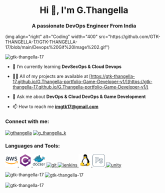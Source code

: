 <h1 align="center">Hi 👋, I'm G.Thangella</h1>
<h3 align="center">A passionate DevOps Engineer From India</h3>
(img align="right" alt="Coding" width="400" src="https://github.com/GTK-THANGELLA-17/GTK-THANGELLA-17/blob/main/Devops%20Gif%20Image%202.gif")

<p align="left"> <img src="https://komarev.com/ghpvc/?username=gtk-thangella-17&label=Profile%20views&color=0e75b6&style=flat" alt="gtk-thangella-17" /> </p>

- 🌱 I’m currently learning **DevSecOps & Cloud Devops**

- 👨‍💻 All of my projects are available at [https://gtk-thangella-17.github.io/G.Thangella-portfolio-Game-Developer-v1/](https://gtk-thangella-17.github.io/G.Thangella-portfolio-Game-Developer-v1/)

- 💬 Ask me about **DevOps & Cloud DevOps & Game Development**

- 📫 How to reach me **imgtk17@gmail.com**

<h3 align="left">Connect with me:</h3>
<p align="left">
<a href="https://linkedin.com/in/gthangella" target="blank"><img align="center" src="https://raw.githubusercontent.com/rahuldkjain/github-profile-readme-generator/master/src/images/icons/Social/linked-in-alt.svg" alt="gthangella" height="30" width="40" /></a>
<a href="https://instagram.com/g_thangella_k" target="blank"><img align="center" src="https://raw.githubusercontent.com/rahuldkjain/github-profile-readme-generator/master/src/images/icons/Social/instagram.svg" alt="g_thangella_k" height="30" width="40" /></a>
</p>

<h3 align="left">Languages and Tools:</h3>
<p align="left"> <a href="https://aws.amazon.com" target="_blank" rel="noreferrer"> <img src="https://raw.githubusercontent.com/devicons/devicon/master/icons/amazonwebservices/amazonwebservices-original-wordmark.svg" alt="aws" width="40" height="40"/> </a> <a href="https://www.w3schools.com/cs/" target="_blank" rel="noreferrer"> <img src="https://raw.githubusercontent.com/devicons/devicon/master/icons/csharp/csharp-original.svg" alt="csharp" width="40" height="40"/> </a> <a href="https://www.docker.com/" target="_blank" rel="noreferrer"> <img src="https://raw.githubusercontent.com/devicons/devicon/master/icons/docker/docker-original-wordmark.svg" alt="docker" width="40" height="40"/> </a> <a href="https://git-scm.com/" target="_blank" rel="noreferrer"> <img src="https://www.vectorlogo.zone/logos/git-scm/git-scm-icon.svg" alt="git" width="40" height="40"/> </a> <a href="https://www.jenkins.io" target="_blank" rel="noreferrer"> <img src="https://www.vectorlogo.zone/logos/jenkins/jenkins-icon.svg" alt="jenkins" width="40" height="40"/> </a> <a href="https://www.linux.org/" target="_blank" rel="noreferrer"> <img src="https://raw.githubusercontent.com/devicons/devicon/master/icons/linux/linux-original.svg" alt="linux" width="40" height="40"/> </a> <a href="https://www.photoshop.com/en" target="_blank" rel="noreferrer"> <img src="https://raw.githubusercontent.com/devicons/devicon/master/icons/photoshop/photoshop-line.svg" alt="photoshop" width="40" height="40"/> </a> <a href="https://unity.com/" target="_blank" rel="noreferrer"> <img src="https://www.vectorlogo.zone/logos/unity3d/unity3d-icon.svg" alt="unity" width="40" height="40"/> </a> </p>

<p><img align="left" src="https://github-readme-stats.vercel.app/api/top-langs?username=gtk-thangella-17&show_icons=true&locale=en&layout=compact" alt="gtk-thangella-17" /></p>

<p>&nbsp;<img align="center" src="https://github-readme-stats.vercel.app/api?username=gtk-thangella-17&show_icons=true&locale=en" alt="gtk-thangella-17" /></p>

<p><img align="center" src="https://github-readme-streak-stats.herokuapp.com/?user=gtk-thangella-17&" alt="gtk-thangella-17" /></p>
